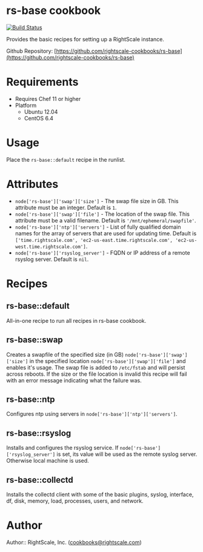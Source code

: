 # rs-base cookbook

[![Build Status](https://travis-ci.org/rightscale-cookbooks/rs-base.png?branch=master)](https://travis-ci.org/rightscale-cookbooks/rs-base)

Provides the basic recipes for setting up a RightScale instance.

Github Repository: [https://github.com/rightscale-cookbooks/rs-base](https://github.com/rightscale-cookbooks/rs-base)

# Requirements

* Requires Chef 11 or higher
* Platform
  * Ubuntu 12.04
  * CentOS 6.4

# Usage

Place the `rs-base::default` recipe in the runlist.

# Attributes

* `node['rs-base']['swap']['size']` - The swap file size in GB. This attribute must be an integer.
  Default is `1`.
* `node['rs-base']['swap']['file']` - The location of the swap file. This attribute must be a valid filename.
  Default is `'/mnt/ephemeral/swapfile'`.
* `node['rs-base']['ntp']['servers']` - List of fully qualified domain names for the array of servers that are used for
  updating time.
  Default is `['time.rightscale.com', 'ec2-us-east.time.rightscale.com', 'ec2-us-west.time.rightscale.com']`.
* `node['rs-base']['rsyslog_server']` - FQDN or IP address of a remote rsyslog server. Default is `nil`.

# Recipes

## rs-base::default

All-in-one recipe to run all recipes in rs-base cookbook.

## rs-base::swap

Creates a swapfile of the specified size (in GB) `node['rs-base']['swap']['size']` in the
specified location `node['rs-base']['swap']['file']` and enables it's usage.
The swap file is added to `/etc/fstab` and will persist across reboots. If the size or the
file location is invalid this recipe will fail with an error message indicating what the
failure was.

## rs-base::ntp

Configures ntp using servers in `node['rs-base']['ntp']['servers']`.

## rs-base::rsyslog

Installs and configures the rsyslog service. If `node['rs-base']['rsyslog_server']` is set, its value will be
used as the remote syslog server. Otherwise local machine is used.

## rs-base::collectd

Installs the collectd client with some of the basic plugins, syslog, interface, df, disk, memory, load,
processes, users, and network.

# Author

Author:: RightScale, Inc. (<cookbooks@rightscale.com>)

